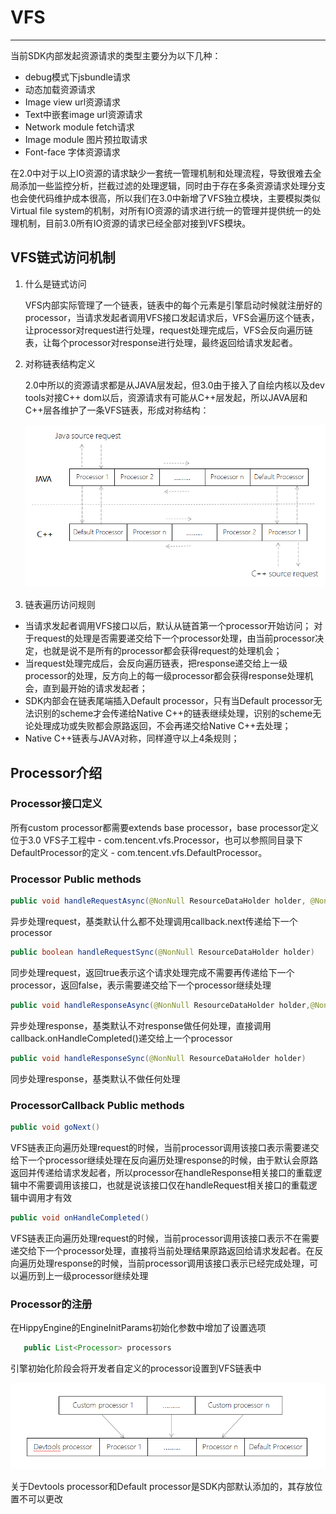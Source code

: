 # VFS

---

当前SDK内部发起资源请求的类型主要分为以下几种：

- debug模式下jsbundle请求
- 动态加载资源请求
- Image view url资源请求
- Text中嵌套image url资源请求
- Network module fetch请求
- Image module 图片预拉取请求
- Font-face 字体资源请求

在2.0中对于以上IO资源的请求缺少一套统一管理机制和处理流程，导致很难去全局添加一些监控分析，拦截过滤的处理逻辑，同时由于存在多条资源请求处理分支也会使代码维护成本很高，所以我们在3.0中新增了VFS独立模块，主要模拟类似Virtual file system的机制，对所有IO资源的请求进行统一的管理并提供统一的处理机制，目前3.0所有IO资源的请求已经全部对接到VFS模块。

## VFS链式访问机制

1. 什么是链式访问

   VFS内部实际管理了一个链表，链表中的每个元素是引擎启动时候就注册好的processor，当请求发起者调用VFS接口发起请求后，VFS会遍历这个链表，让processor对request进行处理，request处理完成后，VFS会反向遍历链表，让每个processor对response进行处理，最终返回给请求发起者。

2. 对称链表结构定义

   2.0中所以的资源请求都是从JAVA层发起，但3.0由于接入了自绘内核以及dev tools对接C++ dom以后，资源请求有可能从C++层发起，所以JAVA层和C++层各维护了一条VFS链表，形成对称结构：

   ![render node replay与dom node replay性能对比](../../assets/img/vfs-chain.png)

3. 链表遍历访问规则

- 当请求发起者调用VFS接口以后，默认从链首第一个processor开始访问；
对于request的处理是否需要递交给下一个processor处理，由当前processor决定，也就是说不是所有的processor都会获得request的处理机会；
- 当request处理完成后，会反向遍历链表，把response递交给上一级processor的处理，反方向上的每一级processor都会获得response处理机会，直到最开始的请求发起者；
- SDK内部会在链表尾端插入Default processor，只有当Default processor无法识别的scheme才会传递给Native C++的链表继续处理，识别的scheme无论处理成功或失败都会原路返回，不会再递交给Native C++去处理；
- Native C++链表与JAVA对称，同样遵守以上4条规则；

## Processor介绍

### Processor接口定义

所有custom processor都需要extends base processor，base processor定义位于3.0 VFS子工程中 - com.tencent.vfs.Processor，也可以参照同目录下DefaultProcessor的定义 - com.tencent.vfs.DefaultProcessor。

### Processor Public methods

```java
public void handleRequestAsync(@NonNull ResourceDataHolder holder, @NonNull ProcessorCallback callback)
```

  异步处理request，基类默认什么都不处理调用callback.next传递给下一个processor

```java
public boolean handleRequestSync(@NonNull ResourceDataHolder holder)
```

  同步处理request，返回true表示这个请求处理完成不需要再传递给下一个processor，返回false，表示需要递交给下一个processor继续处理

```java
public void handleResponseAsync(@NonNull ResourceDataHolder holder,@NonNull ProcessorCallback callback)
```

  异步处理response，基类默认不对response做任何处理，直接调用callback.onHandleCompleted()递交给上一个processor

```java
public void handleResponseSync(@NonNull ResourceDataHolder holder)
```

  同步处理response，基类默认不做任何处理

### ProcessorCallback Public methods

```java
public void goNext()
```

  VFS链表正向遍历处理request的时候，当前processor调用该接口表示需要递交给下一个processor继续处理在反向遍历处理response的时候，由于默认会原路返回并传递给请求发起者，所以processor在handleResponse相关接口的重载逻辑中不需要调用该接口，也就是说该接口仅在handleRequest相关接口的重载逻辑中调用才有效

```java
public void onHandleCompleted()
```

  VFS链表正向遍历处理request的时候，当前processor调用该接口表示不在需要递交给下一个processor处理，直接将当前处理结果原路返回给请求发起者。在反向遍历处理response的时候，当前processor调用该接口表示已经完成处理，可以遍历到上一级processor继续处理

### Processor的注册

在HippyEngine的EngineInitParams初始化参数中增加了设置选项

```java
   public List<Processor> processors
```

引擎初始化阶段会将开发者自定义的processor设置到VFS链表中

![render node replay与dom node replay性能对比](../../assets/img/vfs-processor.png)

关于Devtools processor和Default processor是SDK内部默认添加的，其存放位置不可以更改

